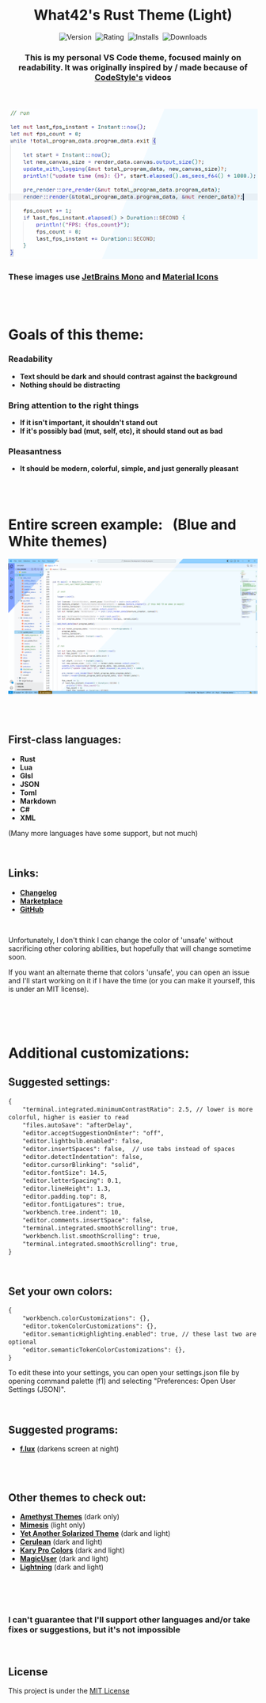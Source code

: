 <br>

<h1 align="center">What42's Rust Theme (Light)</h1>

<p align="center">
	<img src="https://vsmarketplacebadges.dev/version-short/What42Pizza.what42s-rust-theme-light.png?style=for-the-badge&colorA=44444D&colorB=357FE2&label=VERSION" alt="Version">&nbsp;
	<img src="https://vsmarketplacebadges.dev/rating-short/What42Pizza.what42s-rust-theme-light.png?style=for-the-badge&colorA=44444D&colorB=0671FF&label=Rating" alt="Rating">&nbsp;
	<img src="https://vsmarketplacebadges.dev/installs-short/What42Pizza.what42s-rust-theme-light.png?style=for-the-badge&colorA=44444D&colorB=0671FF&label=Installs" alt="Installs">&nbsp;
	<img src="https://vsmarketplacebadges.dev/downloads-short/What42Pizza.what42s-rust-theme-light.png?style=for-the-badge&colorA=44444D&colorB=0671FF&label=Downloads" alt="Downloads">
</p>

<h3 align="center" style="font-weight: bold;">This is my personal VS Code theme, focused mainly on readability. It was originally inspired by / made because of <a href="https://www.youtube.com/@_codestyle">CodeStyle's</a> videos</p>

<h3 align="left" comment="this is needed to stop the image from being centered"></h3>

<br>

![Example](images/example.png)

### These images use [JetBrains Mono](https://www.jetbrains.com/lp/mono/) and [Material Icons](https://marketplace.visualstudio.com/items?itemName=PKief.material-icon-theme)

<br>
<br>

# Goals of this theme:

### Readability
  - **Text should be dark and should contrast against the background**
  - **Nothing should be distracting**
### Bring attention to the right things
  - **If it isn't important, it shouldn't stand out**
  - **If it's possibly bad (mut, self, etc), it should stand out as bad**
### Pleasantness
  - **It should be modern, colorful, simple, and just generally pleasant**

<br>
<br>

# Entire screen example: &nbsp; (Blue and White themes)

![Entire screen example](images/entire_screen.png)

<br>
<br>

## First-class languages:

- **Rust**
- **Lua**
- **Glsl**
- **JSON**
- **Toml**
- **Markdown**
- **C#**
- **XML**

(Many more languages have some support, but not much)

<br>

## Links:

- **[Changelog](CHANGELOG.md)**
- **[Marketplace](https://marketplace.visualstudio.com/items?itemName=What42Pizza.what42s-rust-theme-light)**
- **[GitHub](https://github.com/What42Pizza/What42s-Rust-Theme_Light)**

<br>

Unfortunately, I don't think I can change the color of 'unsafe' without sacrificing other coloring abilities, but hopefully that will change sometime soon.

If you want an alternate theme that colors 'unsafe', you can open an issue and I'll start working on it if I have the time (or you can make it yourself, this is under an MIT license).

<br>
<br>
<br>

# Additional customizations:

## Suggested settings:

``` hjson
{
	"terminal.integrated.minimumContrastRatio": 2.5, // lower is more colorful, higher is easier to read
	"files.autoSave": "afterDelay",
	"editor.acceptSuggestionOnEnter": "off",
	"editor.lightbulb.enabled": false,
	"editor.insertSpaces": false,  // use tabs instead of spaces
	"editor.detectIndentation": false,
	"editor.cursorBlinking": "solid",
	"editor.fontSize": 14.5,
	"editor.letterSpacing": 0.1,
	"editor.lineHeight": 1.3,
	"editor.padding.top": 8,
	"editor.fontLigatures": true,
	"workbench.tree.indent": 10,
	"editor.comments.insertSpace": false,
	"terminal.integrated.smoothScrolling": true,
	"workbench.list.smoothScrolling": true,
	"terminal.integrated.smoothScrolling": true,
}
```

<br>

## Set your own colors:

``` hjson
{
	"workbench.colorCustomizations": {},
	"editor.tokenColorCustomizations": {},
	"editor.semanticHighlighting.enabled": true, // these last two are optional
	"editor.semanticTokenColorCustomizations": {},
}
```

To edit these into your settings, you can open your settings.json file by opening command palette (f1) and selecting "Preferences: Open User Settings (JSON)".

<br>

## Suggested programs:

- **[f.lux](https://justgetflux.com/)** (darkens screen at night)

<br>
<br>

## Other themes to check out:

- **[Amethyst Themes](https://marketplace.visualstudio.com/items?itemName=amodio.amethyst-theme)** (dark only)
- **[Mimesis](https://marketplace.visualstudio.com/items?itemName=AlexanderDyriavin.mimesis)** (light only)
- **[Yet Another Solarized Theme](https://marketplace.visualstudio.com/items?itemName=JulianSchelb.yet-another-solarized-theme)** (dark and light)
- **[Cerulean](https://marketplace.visualstudio.com/items?itemName=OwenWilliams.cerulean)** (dark and light)
- **[Kary Pro Colors](https://marketplace.visualstudio.com/items?itemName=karyfoundation.theme-karyfoundation-themes)** (dark and light)
- **[MagicUser](https://marketplace.visualstudio.com/items?itemName=BernardoPires.magicuser-color-themes)** (dark and light)
- **[Lightning](https://marketplace.visualstudio.com/items?itemName=zevross.lightning)** (dark and light)

<br>
<br>
<br>

### **I can't guarantee that I'll support other languages and/or take fixes or suggestions, but it's not impossible**

<br>

## License

This project is under the [MIT License](LICENSE)
